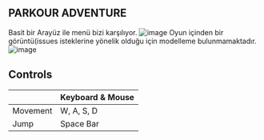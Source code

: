 ## PARKOUR ADVENTURE
Basit bir Arayüz ile menü bizi karşılıyor.
![image](https://github.com/Tryx3N/parkourgame/assets/80929623/a9d62fe3-8e60-4383-a8cb-f1293a59e60f)
Oyun içinden bir görüntü(issues isteklerine yönelik olduğu için modelleme bulunmamaktadır.
![image](https://github.com/Tryx3N/parkourgame/assets/80929623/9c6ecdb3-d622-4587-a3ca-518f254c1830)

## Controls



|                    |      Keyboard & Mouse    |
|    ---------       |         ---------        |
|     Movement       |        W, A, S, D        |    
|       Jump         |         Space Bar        |     
           
